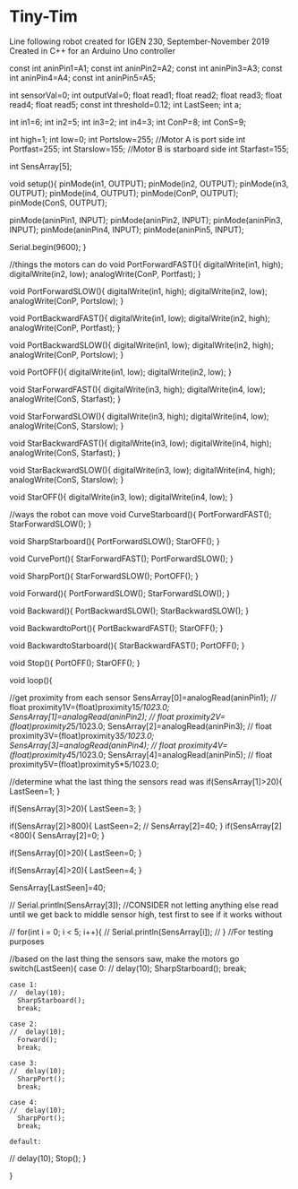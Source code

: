# Tiny-Tim
Line following robot created for IGEN 230, September-November 2019
Created in C++ for an Arduino Uno controller

const int aninPin1=A1;
const int aninPin2=A2;
const int aninPin3=A3;
const int aninPin4=A4;
const int aninPin5=A5;

int sensorVal=0;
int outputVal=0;
float read1;
float read2;
float read3;
float read4;
float read5;
const int threshold=0.12;
int LastSeen;
int a;

int in1=6;
int in2=5;
int in3=2;
int in4=3;
int ConP=8;
int ConS=9;

int high=1;
int low=0;
int Portslow=255; //Motor A is port side
int Portfast=255;
int Starslow=155; //Motor B is starboard side
int Starfast=155;

int SensArray[5];


void setup(){
  pinMode(in1, OUTPUT);
  pinMode(in2, OUTPUT);
  pinMode(in3, OUTPUT);
  pinMode(in4, OUTPUT);
  pinMode(ConP, OUTPUT);
  pinMode(ConS, OUTPUT);

  pinMode(aninPin1, INPUT);
  pinMode(aninPin2, INPUT);
  pinMode(aninPin3, INPUT);
  pinMode(aninPin4, INPUT);
  pinMode(aninPin5, INPUT);

  Serial.begin(9600);
}

//things the motors can do
void PortForwardFAST(){
  digitalWrite(in1, high);
  digitalWrite(in2, low);
  analogWrite(ConP, Portfast);
}

void PortForwardSLOW(){
  digitalWrite(in1, high);
  digitalWrite(in2, low);
  analogWrite(ConP, Portslow);
}

void PortBackwardFAST(){
  digitalWrite(in1, low);
  digitalWrite(in2, high);
  analogWrite(ConP, Portfast);
}

void PortBackwardSLOW(){
  digitalWrite(in1, low);
  digitalWrite(in2, high);
  analogWrite(ConP, Portslow);
}

void PortOFF(){
  digitalWrite(in1, low);
  digitalWrite(in2, low);
}

void StarForwardFAST(){
  digitalWrite(in3, high);
  digitalWrite(in4, low);
  analogWrite(ConS, Starfast);
}

void StarForwardSLOW(){
  digitalWrite(in3, high);
  digitalWrite(in4, low);
  analogWrite(ConS, Starslow);
}

void StarBackwardFAST(){
  digitalWrite(in3, low);
  digitalWrite(in4, high);
  analogWrite(ConS, Starfast);
}

void StarBackwardSLOW(){
  digitalWrite(in3, low);
  digitalWrite(in4, high);
  analogWrite(ConS, Starslow);
}

void StarOFF(){
  digitalWrite(in3, low);
  digitalWrite(in4, low);
}

//ways the robot can move
void CurveStarboard(){
  PortForwardFAST();
  StarForwardSLOW();
}

void SharpStarboard(){
  PortForwardSLOW();
  StarOFF();
}

void CurvePort(){
  StarForwardFAST();
  PortForwardSLOW();
}

void SharpPort(){
  StarForwardSLOW();
  PortOFF();
}

void Forward(){
  PortForwardSLOW();
  StarForwardSLOW();
}

void Backward(){
  PortBackwardSLOW();
  StarBackwardSLOW();
}

void BackwardtoPort(){
  PortBackwardFAST();
  StarOFF();
}

void BackwardtoStarboard(){
  StarBackwardFAST();
  PortOFF();
}

void Stop(){
  PortOFF();
  StarOFF();
}

void loop(){

  //get proximity from each sensor
  SensArray[0]=analogRead(aninPin1);
//  float proximity1V=(float)proximity1*5/1023.0;
  SensArray[1]=analogRead(aninPin2);
//  float proximity2V=(float)proximity2*5/1023.0;
  SensArray[2]=analogRead(aninPin3);
//  float proximity3V=(float)proximity3*5/1023.0;
  SensArray[3]=analogRead(aninPin4);
//  float proximity4V=(float)proximity4*5/1023.0;
  SensArray[4]=analogRead(aninPin5);
//  float proximity5V=(float)proximity5*5/1023.0;


//determine what the last thing the sensors read was
if(SensArray[1]>20){
  LastSeen=1;
}

if(SensArray[3]>20){
  LastSeen=3;
}

if(SensArray[2]>800){
  LastSeen=2;
//  SensArray[2]=40;
}
if(SensArray[2]<800){
  SensArray[2]=0;
}

if(SensArray[0]>20){
  LastSeen=0;
}

if(SensArray[4]>20){
  LastSeen=4;
}

  SensArray[LastSeen]=40;

//  Serial.println(SensArray[3]);
  //CONSIDER not letting anything else read until we get back to middle sensor high, test first to see if it works without

//  for(int i = 0; i < 5; i++){
//  Serial.println(SensArray[i]);
//  }                             //For testing purposes


//based on the last thing the sensors saw, make the motors go
  switch(LastSeen){
    case 0:
    //  delay(10);
      SharpStarboard();
      break;

    case 1:
    //  delay(10);
      SharpStarboard();
      break;

    case 2:
    //  delay(10);
      Forward();
      break;

    case 3:
    //  delay(10);
      SharpPort();
      break;

    case 4:
    //  delay(10);
      SharpPort();
      break;

    default:
  //    delay(10);
      Stop();
    }

}
